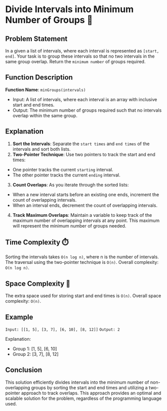 # Divide Intervals into Minimum Number of Groups 🧩

## Problem Statement

In a given a list of intervals, where each interval is represented as `[start, end]`. Your task is to group these intervals so that no two intervals in the same group overlap. Return the `minimum number` of groups required.

## Function Description
**Function Name**: `minGroups(intervals)`

- Input: A list of intervals, where each interval is an array with inclusive start and end times.
- Output: The minimum number of groups required such that no intervals overlap within the same group.

## Explanation

1. **Sort the Intervals**: Separate the `start times` and `end times` of the intervals and sort both lists.
2. **Two-Pointer Technique**: Use two pointers to track the start and end times:
- One pointer tracks the current `starting` interval.
- The other pointer tracks the current `ending` interval.
3. **Count Overlaps**: As you iterate through the sorted lists:
- When a new interval starts before an existing one ends, increment the count of overlapping intervals.
- When an interval ends, decrement the count of overlapping intervals.
4. **Track Maximum Overlaps**: Maintain a variable to keep track of the maximum number of overlapping intervals at any point. This maximum will represent the minimum number of groups needed.

## Time Complexity ⏱️
Sorting the intervals takes `O(n log n)`, where n is the number of intervals.
The traversal using the two-pointer technique is `O(n)`.
Overall complexity: `O(n log n)`.

## Space Complexity 💾
The extra space used for storing start and end times is `O(n)`.
Overall space complexity: `O(n)`.

## Example
`Input: [[1, 5], [3, 7], [6, 10], [8, 12]]`
`Output: 2`

Explanation: 
- Group 1: [1, 5], [6, 10]
- Group 2: [3, 7], [8, 12]

## Conclusion
This solution efficiently divides intervals into the minimum number of non-overlapping groups by sorting the start and end times and utilizing a two-pointer approach to track overlaps. This approach provides an optimal and scalable solution for the problem, regardless of the programming language used.